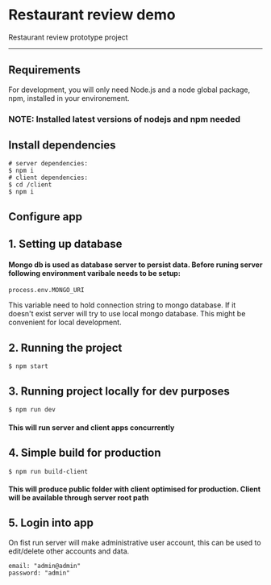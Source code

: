 # Restaurant review demo

Restaurant review prototype project

---

## Requirements

For development, you will only need Node.js and a node global package, npm, installed in your environement.

### NOTE: Installed latest versions of nodejs and npm needed

## Install dependencies

    # server dependencies:
    $ npm i
    # client dependencies:
    $ cd /client
    $ npm i

## Configure app

## 1. Setting up database

#### Mongo db is used as database server to persist data. Before runing server following environment varibale needs to be setup:

    process.env.MONGO_URI

This variable need to hold connection string to mongo database. If it doesn't exist server will try to use local mongo database. This might be convenient for local development.

## 2. Running the project

    $ npm start

## 3. Running project locally for dev purposes

    $ npm run dev

#### This will run server and client apps concurrently

## 4. Simple build for production

    $ npm run build-client

#### This will produce public folder with client optimised for production. Client will be available through server root path

## 5. Login into app

On fist run server will make administrative user account, this can be used to edit/delete other accounts and data.

    email: "admin@admin"
    password: "admin"
